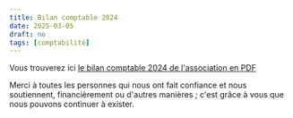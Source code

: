 ```yaml
---
title: Bilan comptable 2024
date: 2025-03-05
draft: no
tags: [comptabilité]
---
```


Vous trouverez ici [le bilan comptable 2024 de l'association en PDF](/media/post/bilan_compta_2024/compta2024.fr.pdf)

Merci à toutes les personnes qui nous ont fait confiance et nous soutiennent, financièrement ou d'autres manières ; c'est grâce à vous que nous pouvons continuer à exister.
